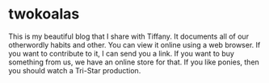 # twokoalas

This is my beautiful blog that I share with Tiffany. It documents all of our otherwordly habits and other. 
You can view it online using a web browser. 
If you want to contribute to it, I can send you a link.
If you want to buy something from us, we have an online store for that. 
If you like ponies, then you should watch a Tri-Star production. 
